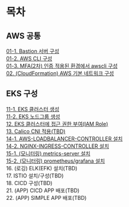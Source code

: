 # 목차
## AWS 공통
[01-1. Bastion 서버 구성](https://github.com/kukubabo/AWS_EKS/tree/master/01.SET-CLI-ENV#bastion-%EC%84%9C%EB%B2%84-%EA%B5%AC%EC%84%B1)  
[01-2. AWS CLI 구성](https://github.com/kukubabo/AWS_EKS/tree/master/01.SET-CLI-ENV#aws-cli-%EA%B5%AC%EC%84%B1)  
[01-3. MFA(2차) 인증 적용된 환경에서 awscli 구성](https://github.com/kukubabo/AWS_EKS/tree/master/01.SET-CLI-ENV#mfa2%EC%B0%A8-%EC%9D%B8%EC%A6%9D-%EC%A0%81%EC%9A%A9%EB%90%9C-%ED%99%98%EA%B2%BD%EC%97%90%EC%84%9C-awscli-%EA%B5%AC%EC%84%B1)  
[02. (CloudFormation) AWS 기본 네트워크 구성](https://github.com/kukubabo/AWS_EKS/tree/master/02.CLOUDFORMATION-NETWORK#cloudformation-aws-%EA%B8%B0%EB%B3%B8-%EB%84%A4%ED%8A%B8%EC%9B%8C%ED%81%AC-%EA%B5%AC%EC%84%B1)  

## EKS 구성
[11-1. EKS 클러스터 생성](https://github.com/kukubabo/AWS_EKS/tree/master/11.SET-EKS-ENV#eks-%ED%81%B4%EB%9F%AC%EC%8A%A4%ED%84%B0-%EC%83%9D%EC%84%B1)  
[11-2. EKS 노드그룹 생성](https://github.com/kukubabo/AWS_EKS/tree/master/11.SET-EKS-ENV#eks-%EB%85%B8%EB%93%9C%EA%B7%B8%EB%A3%B9-%EC%83%9D%EC%84%B1)  
[12. EKS 클러스터에 접근 권한 부여(IAM Role)](https://github.com/kukubabo/AWS_EKS/tree/master/12.EKS-KUBECONFIG#eks-%ED%81%B4%EB%9F%AC%EC%8A%A4%ED%84%B0%EC%97%90-%EC%A0%91%EA%B7%BC-%EA%B6%8C%ED%95%9C-%EB%B6%80%EC%97%ACiam-role)  
[13. Calico CNI 적용(TBD)](https://github.com/kukubabo/AWS_EKS/tree/master/13.CALICO-CNI#calico-cni-%EC%A0%81%EC%9A%A9)  
[14-1. AWS-LOADBALANCER-CONTROLLER 설치](https://github.com/kukubabo/AWS_EKS/tree/master/14.INGRESS-CONTROLLER#aws-loadbalancer-controller-%EC%84%A4%EC%B9%98)  
[14-2. NGINX-INGRESS-CONTROLLER 설치](https://github.com/kukubabo/AWS_EKS/tree/master/14.INGRESS-CONTROLLER#nginx-ingress-controller-%EC%84%A4%EC%B9%98)  
[15-1. (모니터링) metrics-server 설치](https://github.com/kukubabo/AWS_EKS/tree/master/15.MONITORING#metrics-server-%EC%84%A4%EC%B9%98)  
[15-2. (모니터링) prometheus/grafana 설치](https://github.com/kukubabo/AWS_EKS/tree/master/15.MONITORING#prometheus-%EC%84%A4%EC%B9%98--with-alertrules-)  
16. (로깅) ELK(EFK) 설치(TBD)  
17. ISTIO 설치/구성(TBD)  
18. CICD 구성(TBD)  
21. (APP) CICD APP 배포(TBD)  
22. (APP) SIMPLE APP 배포(TBD)  
